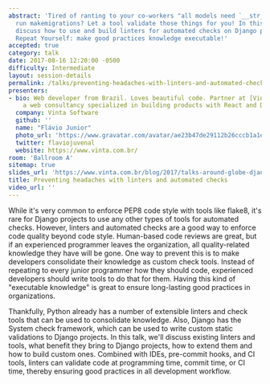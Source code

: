 ```yaml
---
abstract: 'Tired of ranting to your co-workers "all models need `__str__`"? Or to
  run makemigrations? Let a tool validate those things for you! In this talk, we''ll
  discuss how to use and build linters for automated checks on Django projects. Don''t
  Repeat Yourself: make good practices knowledge executable!'
accepted: true
category: talk
date: 2017-08-16 12:20:00 -0500
difficulty: Intermediate
layout: session-details
permalink: /talks/preventing-headaches-with-linters-and-automated-checks/
presenters:
- bio: Web developer from Brazil. Loves beautiful code. Partner at [Vinta](https://www.vinta.com.br/),
    a web consultancy specialized in building products with React and Django.
  company: Vinta Software
  github: ''
  name: "Flávio Junior"
  photo_url: 'https://www.gravatar.com/avatar/ae23b47de29112b26cccb1a1e51ad3e4?s=400'
  twitter: flaviojuvenal
  website: https://www.vinta.com.br/
room: 'Ballroom A'
sitemap: true
slides_url: 'https://www.vinta.com.br/blog/2017/talks-around-globe-djangoconau-pybay-djangoconus/'
title: Preventing headaches with linters and automated checks
video_url: ''
---
```


While it's very common to enforce PEP8 code style with tools like flake8, it's rare for Django projects to use any other types of tools for automated checks. However, linters and automated checks are a good way to enforce code quality beyond code style. Human-based code reviews are great, but if an experienced programmer leaves the organization, all quality-related knowledge they have will be gone. One way to prevent this is to make developers consolidate their knowledge as custom check tools. Instead of repeating to every junior programmer how they should code, experienced developers should write tools to do that for them. Having this kind of "executable knowledge" is great to ensure long-lasting good practices in organizations.

Thankfully, Python already has a number of extensible linters and check tools that can be used to consolidate knowledge. Also, Django has the System check framework, which can be used to write custom static validations to Django projects. In this talk, we'll discuss existing linters and tools, what benefit they bring to Django projects, how to extend them and how to build custom ones. Combined with IDEs, pre-commit hooks, and CI tools, linters can validate code at programming time, commit time, or CI time, thereby ensuring good practices in all development workflow.
